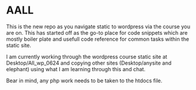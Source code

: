 # AALL
This is the new repo as you navigate static to wordpress via the course you are on.
This has started off as the go-to place for code snippets which are mostly boiler plate and usefull code reference for common tasks within the static site.

I am currently working through the wordpress course static site at Desktop/All_wp_0624 and copying other sites (Desktop/anysite and elephant) using what I am learning through this and chat.

Bear in mind, any php work needs to be taken to the htdocs file.  


